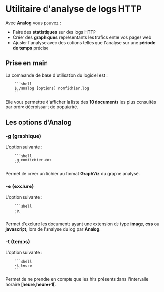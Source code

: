# Utilitaire d'analyse de logs HTTP

Avec **Analog** vous pouvez :

- Faire des **statistiques** sur des logs HTTP
- Créer des **graphiques** représentants les trafics entre vos pages web
- Ajuster l'analyse avec des options telles que l'analyse sur une **période de temps** précise

## Prise en main

La commande de base d'utilisation du logiciel est :

		```shell
		$./analog [options] nomfichier.log
		```

Elle vous permettre d'afficher la liste des **10 documents** les plus consultés par ordre décroissant de popularité.

## Les options d'Analog

### -g (graphique)

L'option suivante :

		```shell
		-g nomfichier.dot
		```

Permet de créer un fichier au format **GraphViz** du graphe analysé.

### -e (exclure)

L'option suivante :

		```shell
		-e
		```

Permet d'exclure les documents ayant une extension de type **image**, **css** ou **javascript**, lors de l'analyse du log par **Analog**.

### -t (temps)

L'option suivante :

		```shell
		-t heure
		```

Permet de ne prendre en compte que les hits présents dans l'intervalle horaire **[heure,heure+1[**.